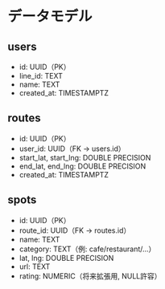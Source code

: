 # データモデル

## users
- id: UUID（PK）
- line_id: TEXT
- name: TEXT
- created_at: TIMESTAMPTZ

## routes
- id: UUID（PK）
- user_id: UUID（FK → users.id）
- start_lat, start_lng: DOUBLE PRECISION
- end_lat, end_lng: DOUBLE PRECISION
- created_at: TIMESTAMPTZ

## spots
- id: UUID（PK）
- route_id: UUID（FK → routes.id）
- name: TEXT
- category: TEXT（例: cafe/restaurant/...）
- lat, lng: DOUBLE PRECISION
- url: TEXT
- rating: NUMERIC（将来拡張用, NULL許容）
